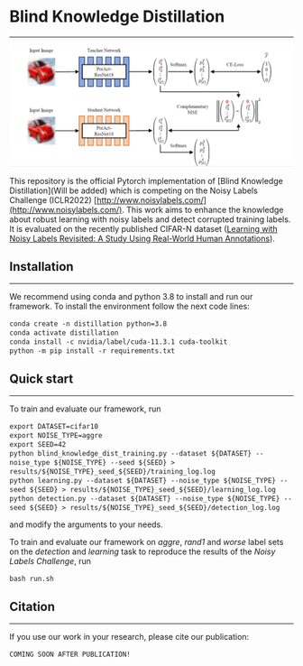 # Blind Knowledge Distillation

---
<p align="center">
  <img src="./img/OverallFrameworkV5.png" />
</p>



This repository is the official Pytorch implementation of [Blind Knowledge Distillation](Will be added) which is competing 
on the Noisy Labels Challenge (ICLR2022) [http://www.noisylabels.com/](http://www.noisylabels.com/). This work
aims to enhance the knowledge about robust learning with noisy labels and detect corrupted training labels. 
It is evaluated on the recently published CIFAR-N dataset 
([Learning with Noisy Labels Revisited: A Study Using Real-World Human Annotations](https://openreview.net/forum?id=TBWA6PLJZQm&referrer=%5BAuthor%20Console%5D(%2Fgroup%3Fid%3DICLR.cc%2F2022%2FConference%2FAuthors%23your-submissions))).


## Installation

---
We recommend using conda and python 3.8 to install and run our framework. To install the environment follow the next code
lines:
```
conda create -n distillation python=3.8
conda activate distillation
conda install -c nvidia/label/cuda-11.3.1 cuda-toolkit 
python -m pip install -r requirements.txt
```

## Quick start

---
To train and evaluate our framework, run
````shell
export DATASET=cifar10
export NOISE_TYPE=aggre
export SEED=42
python blind_knowledge_dist_training.py --dataset ${DATASET} --noise_type ${NOISE_TYPE} --seed ${SEED} > results/${NOISE_TYPE}_seed_${SEED}/training_log.log
python learning.py --dataset ${DATASET} --noise_type ${NOISE_TYPE} --seed ${SEED} > results/${NOISE_TYPE}_seed_${SEED}/learning_log.log
python detection.py --dataset ${DATASET} --noise_type ${NOISE_TYPE} --seed ${SEED} > results/${NOISE_TYPE}_seed_${SEED}/detection_log.log
````
and modify the arguments to your needs.

To train and evaluate our framework on *aggre*, *rand1* and *worse* label sets on the *detection* and *learning* task
to reproduce the results of the *Noisy Labels Challenge*, run 
```
bash run.sh
```

## Citation

---
If you use our work in your research, please cite our publication:

```text
COMING SOON AFTER PUBLICATION!
```